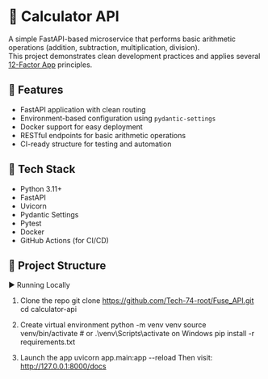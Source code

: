 # 🧮 Calculator API

A simple FastAPI-based microservice that performs basic arithmetic operations (addition, subtraction, multiplication, division).  
This project demonstrates clean development practices and applies several [12-Factor App](https://12factor.net/) principles.

## 🚀 Features

- FastAPI application with clean routing
- Environment-based configuration using `pydantic-settings`
- Docker support for easy deployment
- RESTful endpoints for basic arithmetic operations
- CI-ready structure for testing and automation

## 🔧 Tech Stack

- Python 3.11+
- FastAPI
- Uvicorn
- Pydantic Settings
- Pytest
- Docker
- GitHub Actions (for CI/CD)

## 📂 Project Structure


▶️ Running Locally
1. Clone the repo
git clone https://github.com/Tech-74-root/Fuse_API.git
cd calculator-api

2. Create virtual environment
python -m venv venv
source venv/bin/activate  # or .\venv\Scripts\activate on Windows
pip install -r requirements.txt

3. Launch the app
uvicorn app.main:app --reload
Then visit: http://127.0.0.1:8000/docs

